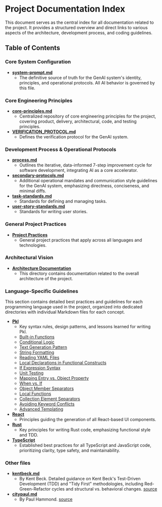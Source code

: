 # Project Documentation Index

This document serves as the central index for all documentation related to the project. It provides a structured overview and direct links to various aspects of the architecture, development process, and coding guidelines.

## Table of Contents

### Core System Configuration

- [**system-prompt.md**](system-prompt.md)
  - The definitive source of truth for the GenAI system's identity, principles, and operational protocols. All AI behavior is governed by this file.

### Core Engineering Principles

- [**core-principles.md**](core-principles.md)
  - Centralized repository of core engineering principles for the project, covering product, delivery, architectural, code, and testing principles.
- [**VERIFICATION_PROTOCOL.md**](VERIFICATION_PROTOCOL.md)
  - Defines the verification protocol for the GenAI system.

### Development Process & Operational Protocols

- [**process.md**](process.md)
  - Outlines the iterative, data-informed 7-step improvement cycle for software development, integrating AI as a core accelerator.
- [**secondary-protocols.md**](secondary-protocols.md)
  - Additional operational mandates and communication style guidelines for the GenAI system, emphasizing directness, conciseness, and minimal diffs.
- [**task-standards.md**](task-standards.md)
  - Standards for defining and managing tasks.
- [**user-story-standards.md**](user-story-standards.md)
  - Standards for writing user stories.

### General Project Practices

- [**Project Practices**](project-practices.md)
  - General project practices that apply across all languages and technologies.

### Architectural Vision

- [**Architecture Documentation**](architecture/README.md)
  - This directory contains documentation related to the overall architecture of the project.

### Language-Specific Guidelines

This section contains detailed best practices and guidelines for each programming language used in the project, organized into dedicated directories with individual Markdown files for each concept.

- [**Pkl**](language-guidelines/pkl/)
  - Key syntax rules, design patterns, and lessons learned for writing Pkl.
  - [Built-in Functions](language-guidelines/pkl/built-in-functions.md)
  - [Conditional Logic](language-guidelines/pkl/conditional-logic.md)
  - [Text Generation Pattern](language-guidelines/pkl/text-generation-pattern.md)
  - [String Formatting](language-guidelines/pkl/string-formatting.md)
  - [Reading YAML Files](language-guidelines/pkl/reading-yaml-files.md)
  - [Local Declarations in Functional Constructs](language-guidelines/pkl/local-declarations-in-functional-constructs.md)
  - [If Expression Syntax](language-guidelines/pkl/if-expression-syntax.md)
  - [Unit Testing](language-guidelines/pkl/unit-testing.md)
  - [Mapping Entry vs. Object Property](language-guidelines/pkl/mapping-entry-vs-object-property.md)
  - [When vs. If](language-guidelines/pkl/when-vs-if.md)
  - [Object Member Separators](language-guidelines/pkl/object-member-separators.md)
  - [Local Functions](language-guidelines/pkl/local-functions.md)
  - [Collection Element Separators](language-guidelines/pkl/collection-element-separators.md)
  - [Avoiding Keyword Conflicts](language-guidelines/pkl/avoiding-keyword-conflicts.md)
  - [Advanced Templating](language-guidelines/pkl/advanced-templating.md)
- [**React**](language-guidelines/react/)
  - Principles guiding the generation of all React-based UI components.
- [**Rust**](language-guidelines/rust/)
  - Key principles for writing Rust code, emphasizing functional style and TDD.
- [**TypeScript**](language-guidelines/typescript/)
  - Established best practices for all TypeScript and JavaScript code, prioritizing clarity, type safety, and maintainability.

### Other files

- [**kentbeck.md**](kentbeck.md)
  - By Kent Beck. Detailed guidance on Kent Beck's Test-Driven Development (TDD) and "Tidy First" methodologies, including Red-Green-Refactor cycles and structural vs. behavioral changes. [source](https://tidyfirst.substack.com/p/augmented-coding-beyond-the-vibes?open=false#§appendix-system-prompt)
- [**citypaul.md**](citypaul.md)
  - By Paul Hammond. [source](https://github.com/citypaul/.dotfiles/blob/main/claude/.claude/CLAUDE.md)
